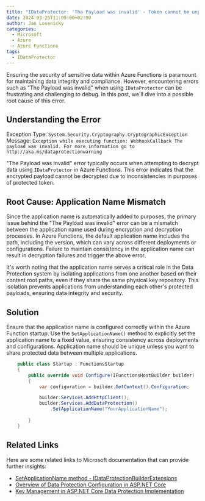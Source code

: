 ```yaml
---
title: "IDataProtector: 'Tha Payload was invalid' - Token cannot be unprotected after a certain time"
date: 2024-03-25T11:00:00+02:00
author: Jan Losenicky
categories:
  - Microsoft
  - Azure
  - Azure Functions
tags:
  - IDataProtector
---
```


Ensuring the security of sensitive data within Azure Functions is paramount for maintaining data integrity and compliance. However, encountering errors such as "The Payload was invalid" when using `IDataProtector` can be frustrating and challenging to debug. In this post, we'll dive into a possible root cause of this error.

## Understanding the Error
Exception Type: `System.Security.Cryptography.CryptographicException` <br>
Message: `Exception while executing function: WebhookCallback The payload was invalid. For more information go to http://aka.ms/dataprotectionwarning`

"The Payload was invalid" error typically occurs when attempting to decrypt data using `IDataProtector` in Azure Functions. This error indicates that the encrypted payload cannot be decrypted due to inconsistencies in purposes of protected token.

## Root Cause: Application Name Mismatch

Since the application name is automatically added to purposes, the primary issue behind the "The Payload was invalid" error can be a mismatch between the application name used during encryption and decryption processes. In Azure Functions, the default application name includes the path, including the version, which can vary across different deployments or configurations. Failure to maintain consistency in the application name can result in decryption failures and trigger the above error.

It's worth noting that the application name serves a critical role in the Data Protection system by isolating applications from one another based on their content root paths, even if they share the same physical key repository. This isolation prevents applications from understanding each other's protected payloads, ensuring data integrity and security.

## Solution

Ensure that the application name is configured correctly within the Azure Function startup. Use the `SetApplicationName()` method to explicitly set the application name to a fixed value, ensuring consistency across deployments and configurations. Application name should be unique unless you want to share protected data between multiple applications.

```csharp
    public class Startup : FunctionsStartup
    {
        public override void Configure(IFunctionsHostBuilder builder)
        {
            var configuration = builder.GetContext().Configuration;

            builder.Services.AddHttpClient();
            builder.Services.AddDataProtection()
                .SetApplicationName("YourApplicationName");
            
        }
    }

```

## Related Links

Here are some related links to Microsoft documentation that can provide further insights:

- [SetApplicationName method - IDataProtectionBuilderExtensions](https://learn.microsoft.com/en-us/dotnet/api/microsoft.aspnetcore.dataprotection.dataprotectionbuilderextensions.setapplicationname?view=aspnetcore-8.0)
- [Overview of Data Protection Configuration in ASP.NET Core](https://learn.microsoft.com/en-us/aspnet/core/security/data-protection/configuration/overview?view=aspnetcore-8.0#protectkeyswithazurekeyvault)
- [Key Management in ASP.NET Core Data Protection Implementation](https://learn.microsoft.com/en-us/aspnet/core/security/data-protection/implementation/key-management?view=aspnetcore-8.0)
